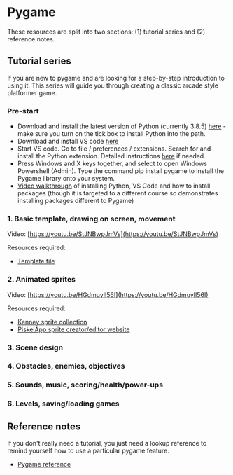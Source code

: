 # Pygame

These resources are split into two sections: (1) tutorial series and (2) reference notes.

## Tutorial series

If you are new to pygame and are looking for a step-by-step introduction to using it. This series will guide you through creating a classic arcade style platformer game.

### Pre-start

* Download and install the latest version of Python (currently 3.8.5) [here](https://www.python.org/downloads/) - make sure you turn on the tick box to install Python into the path.
* Download and install VS code [here](https://code.visualstudio.com/download)
* Start VS code. Go to file / preferences / extensions. Search for and install the Python extension. Detailed instructions [here](https://marketplace.visualstudio.com/items?itemName=ms-python.python) if needed.
* Press Windows and X keys together, and select to open Windows Powershell (Admin). Type the command pip install pygame to install the Pygame library onto your system.
* [Video walkthrough](https://www.youtube.com/watch?v=Lj_mHL3EA_Y) of installing Python, VS Code and how to install packages (though it is targeted to a different course so demonstrates installing packages different to Pygame)

### 1. Basic template, drawing on screen, movement

Video: [https://youtu.be/StJNBwpJmVs](https://youtu.be/StJNBwpJmVs)

Resources required:

* [Template file](template.py)

### 2. Animated sprites

Video: [https://youtu.be/HGdmuylI56I](https://youtu.be/HGdmuylI56I)

Resources required:

* [Kenney sprite collection](https://www.kenney.nl/assets/platformer-art-deluxe)
* [PiskelApp sprite creator/editor website](https://www.piskelapp.com/)

### 3. Scene design

### 4. Obstacles, enemies, objectives

### 5. Sounds, music, scoring/health/power-ups

### 6. Levels, saving/loading games

## Reference notes

If you don't really need a tutorial, you just need a lookup reference to remind yourself how to use a particular pygame feature.

* [Pygame reference](pygame-reference.md)
